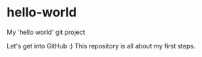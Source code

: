 # hello-world
My 'hello world' git project

Let's get into GitHub :)
This repository is all about my first steps.
